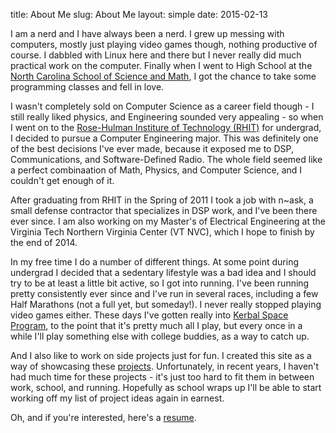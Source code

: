 title: About Me
slug: About Me
layout: simple
date: 2015-02-13

I am a nerd and I have always been a nerd.  I grew up messing with computers,
mostly just playing video games though, nothing productive of course.  I dabbled
with Linux here and there but I never really did much practical work on the computer.
Finally when I went to High School at the
[North Carolina School of Science and Math](http://www.ncssm.edu), I got the
chance to take some programming classes and fell in love.

I wasn't completely sold on Computer Science as a career field though - I still
really liked physics, and Engineering sounded very appealing -  so when I went
on to the [Rose-Hulman Institure of Technology (RHIT)](http://www.rose-hulman.edu)
for undergrad, I decided to
pursue a Computer Engineering major. This was definitely one of the best
decisions I've ever made, because it exposed me to DSP, Communications, and
Software-Defined Radio.  The whole field seemed like a perfect combinaation
of Math, Physics, and Computer Science, and I couldn't get enough of it.

After graduating from RHIT in the Spring of 2011 I took a job with n~ask, a
small defense contractor that specializes in DSP work, and I've been there ever
since.  I am also working on my Master's of Electrical Engineering at the
Virginia Tech Northern Virginia Center (VT NVC), which I hope to finish by the
end of 2014.

In my free time I do a number of different things.  At some point during
undergrad I decided that a sedentary lifestyle was a bad idea and I should try
to be at least a little bit active,
so I got into running.  I've been running pretty consistently ever since and I've
run in several races, including a few Half Marathons (not a full yet, but
someday!).  I never really stopped playing video games either. These days I've
gotten really into [Kerbal Space Program](http://kerbalspaceprogram.com), to the
point that it's pretty much all I play, but every once in a while I'll play
something else with college buddies, as a way to catch up.

And I also like to work on side projects just for fun. I created this site
as a way of showcasing these [projects](../projects/).  Unfortunately, in recent years, I
haven't had much time for these projects - it's just too hard to fit them in
between work, school, and running.  Hopefully as school wraps up I'll be able
to start working off my list of project ideas again in earnest.

Oh, and if you're interested, here's a [resume](../media/resume.pdf).
